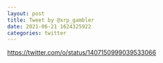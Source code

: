 ```yaml
--- 
layout: post 
title: Tweet by @xrp_gambler 
date: 2021-06-21 1624325922 
categories: twitter 
--- 
```

https://twitter.com/o/status/1407150999039533066
